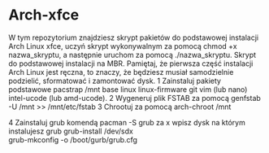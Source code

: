 # Arch-xfce
W tym repozytorium znajdziesz skrypt pakietów do podstawowej instalacji Arch Linux xfce, uczyń skrypt wykonywalnym za pomocą chmod +x nazwa_skryptu, a następnie uruchom za pomocą ./nazwa_skryptu. Skrypt do podstawowej instalacji na MBR. Pamiętaj, że pierwsza część instalacji Arch Linux jest ręczna, to znaczy, że będziesz musiał samodzielnie podzielić, sformatować i zamontować dysk. 
1 Zainstaluj pakiety podstawowe pacstrap /mnt base linux linux-firmware git vim (lub nano) intel-ucode (lub amd-ucode). 
2  Wygeneruj plik FSTAB za pomocą genfstab -U /mnt >> /mnt/etc/fstab
3 Chrootuj za pomocą arch-chroot /mnt

4 Zainstaluj grub komendą pacman -S grub
za x wpisz dysk na którym instalujesz grub
grub-install /dev/sdx   
grub-mkconfig -o /boot/gurb/grub.cfg
 
